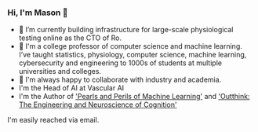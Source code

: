 ### Hi, I'm Mason 👋


- 🔭 I’m currently building infrastructure for large-scale physiological testing online as the CTO of Ro.
- 🌱 I'm a college professor of computer science and machine learning. I’ve taught statistics, physiology, computer science, machine learning, cybersecurity and engineering to 1000s of students at multiple universities and colleges.
- 👯 I'm always happy to collaborate with industry and academia.
- I'm the Head of AI at Vascular AI
- I'm the Author of ['Pearls and Perils of Machine Learning'](https://leanpub.com/pearlsandperilsofml)
and ['Outthink: The Engineering and Neuroscience of Cognition'](https://leanpub.com/outthink)

I'm easily reached via email.
